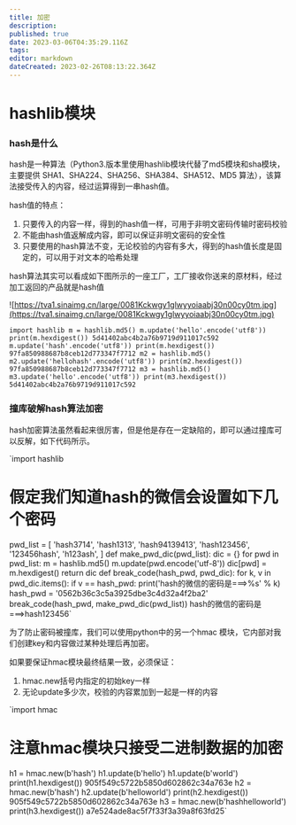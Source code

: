 ```yaml
---
title: 加密
description: 
published: true
date: 2023-03-06T04:35:29.116Z
tags: 
editor: markdown
dateCreated: 2023-02-26T08:13:22.364Z
---
```


# hashlib模块

### hash是什么

hash是一种算法（Python3.版本里使用hashlib模块代替了md5模块和sha模块，主要提供 SHA1、SHA224、SHA256、SHA384、SHA512、MD5 算法），该算法接受传入的内容，经过运算得到一串hash值。

hash值的特点：

1. 只要传入的内容一样，得到的hash值一样，可用于非明文密码传输时密码校验
2. 不能由hash值返解成内容，即可以保证非明文密码的安全性
3. 只要使用的hash算法不变，无论校验的内容有多大，得到的hash值长度是固定的，可以用于对文本的哈希处理

hash算法其实可以看成如下图所示的一座工厂，工厂接收你送来的原材料，经过加工返回的产品就是hash值

![https://tva1.sinaimg.cn/large/0081Kckwgy1glwyyoiaabj30n00cy0tm.jpg](https://tva1.sinaimg.cn/large/0081Kckwgy1glwyyoiaabj30n00cy0tm.jpg)

`import hashlib m = hashlib.md5() m.update('hello'.encode('utf8')) print(m.hexdigest()) 5d41402abc4b2a76b9719d911017c592 m.update('hash'.encode('utf8')) print(m.hexdigest()) 97fa850988687b8ceb12d773347f7712 m2 = hashlib.md5() m2.update('hellohash'.encode('utf8')) print(m2.hexdigest()) 97fa850988687b8ceb12d773347f7712 m3 = hashlib.md5() m3.update('hello'.encode('utf8')) print(m3.hexdigest()) 5d41402abc4b2a76b9719d911017c592`

### 撞库破解hash算法加密

hash加密算法虽然看起来很厉害，但是他是存在一定缺陷的，即可以通过撞库可以反解，如下代码所示。

`import hashlib

# 假定我们知道hash的微信会设置如下几个密码

pwd_list = [ 'hash3714', 'hash1313', 'hash94139413', 'hash123456', '123456hash', 'h123ash', ] def make_pwd_dic(pwd_list): dic = {} for pwd in pwd_list: m = hashlib.md5() m.update(pwd.encode('utf-8')) dic[pwd] = m.hexdigest() return dic def break_code(hash_pwd, pwd_dic): for k, v in pwd_dic.items(): if v == hash_pwd: print('hash的微信的密码是===>%s' % k) hash_pwd = '0562b36c3c5a3925dbe3c4d32a4f2ba2' break_code(hash_pwd, make_pwd_dic(pwd_list)) hash的微信的密码是===>hash123456`

为了防止密码被撞库，我们可以使用python中的另一个hmac 模块，它内部对我们创建key和内容做过某种处理后再加密。

如果要保证hmac模块最终结果一致，必须保证：

1. hmac.new括号内指定的初始key一样
2. 无论update多少次，校验的内容累加到一起是一样的内容

`import hmac

# 注意hmac模块只接受二进制数据的加密

h1 = hmac.new(b'hash') h1.update(b'hello') h1.update(b'world') print(h1.hexdigest()) 905f549c5722b5850d602862c34a763e h2 = hmac.new(b'hash') h2.update(b'helloworld') print(h2.hexdigest()) 905f549c5722b5850d602862c34a763e h3 = hmac.new(b'hashhelloworld') print(h3.hexdigest()) a7e524ade8ac5f7f33f3a39a8f63fd25`